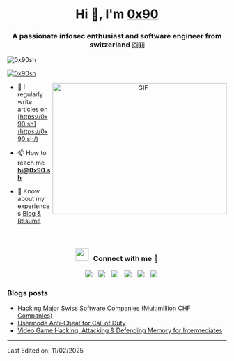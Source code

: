 <h1 align="center">Hi 👋, I'm <a href="https://0x90.sh/" target="blank">
0x90</a></h1>
<h3 align="center">A passionate infosec enthusiast and software engineer from switzerland 🇨🇭</h3>

<p align="left"> <img src="https://komarev.com/ghpvc/?username=0x90sh&label=Profile%20views&color=0e75b6&style=flat" alt="0x90sh" /> </p>

<p align="left"> <a href="https://x.com/0x90sh" target="blank"><img src="https://img.shields.io/twitter/follow/0x90sh?logo=twitter&style=for-the-badge" alt="0x90sh" /></a> </p>

<a target="_blank" align="center">
  <img align="right" top="500" height="300" width="400" alt="GIF" src="https://media.giphy.com/media/SWoSkN6DxTszqIKEqv/giphy.gif">
</a>

- 📝 I regularly write articles on [https://0x90.sh](https://0x90.sh/)

- 📫 How to reach me **hi@0x90.sh**

- 📄 Know about my experiences <a href="https://0x90.sh/" target="blank">Blog & Resume</a>
<br/>
<h3 align="center" > <img src="https://media.giphy.com/media/iY8CRBdQXODJSCERIr/giphy.gif" width="30" height="30" style="margin-right: 10px;">Connect with me 🤝 </h3>

<p align="center">

  <div align="center"  class="icons-social" style="margin-left: 10px;">
          <a style="margin-left: 10px;"  target="_blank" href="https://www.linkedin.com/in/marco-capuano-starux/">
  			<img src="https://img.icons8.com/doodle/40/000000/linkedin--v2.png"></a>
          <a style="margin-left: 10px;" target="_blank" href="https://github.com/0x90sh">
  		<img src="https://img.icons8.com/doodle/40/000000/github--v1.png"></a>
  		<a style="margin-left: 10px;" target="_blank" href="https://stackoverflow.com/users/29599928/0x90">
  				<img src="https://img.icons8.com/external-tal-revivo-color-tal-revivo/40/000000/external-stack-overflow-is-a-question-and-answer-site-for-professional-logo-color-tal-revivo.png"></a>
  	   <a style="margin-left: 10px;" target="_blank" href="https://dev.to/0x90sh">
  					<img src="https://static-00.iconduck.com/assets.00/dev-to-icon-512x302-lpe5vf6u.png"></a>
          <a style="margin-left: 10px;" target="_blank" href="https://instagram.com/0x90.sh">
  			<img src="https://img.icons8.com/doodle/40/000000/instagram-new--v2.png"></a>
  		<a style="margin-left: 10px;" target="_blank" href="https://x.com/0x90sh">
  			<img src="https://img.icons8.com/doodle/1x/twitter-squared--v2.png" ></a>
  </div>
</p>

### Blogs posts

<!-- BLOG-POST-LIST:START -->

- [Hacking Major Swiss Software Companies (Multimillion CHF Companies)](https://0x90.sh/threads/hacking-major-swiss-software-companies-multimillion-chf-companies.4/)
- [Usermode Anti-Cheat for Call of Duty](https://0x90.sh/threads/usermode-anti-cheat-for-call-of-duty.3/)
- [Video Game Hacking: Attacking & Defending Memory for Intermediates](https://0x90.sh/threads/video-game-hacking-attacking-defending-memory-for-intermediates.2/)
<!-- BLOG-POST-LIST:END -->

---

Last Edited on: 11/02/2025
